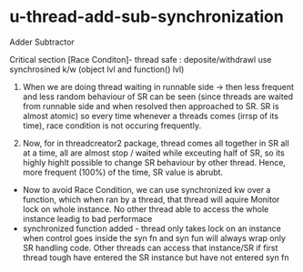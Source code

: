 # u-thread-add-sub-synchronization
Adder Subtractor

Critical section [Race Conditon]- thread safe : deposite/withdrawl use synchrosined k/w (object lvl and function() lvl)

1. When we are doing thread waiting in runnable side -> then less frequent and less random behaviour of SR
   can be seen (since threads are waited from runnable side and when resolved then approached to SR. SR is almost atomic)
   so every time whenever a threads comes (irrsp of its time), race condition is not occuring frequently.

2. Now, for in threadcreator2 package, thread comes all together in SR all at a time, all are almost stop / waited while 
   exceuting half of SR, so its highly highlt possible to change SR behaviour by other thread. Hence, more frequent (100%)
   of the time, SR value is abrubt.

+ Now to avoid Race Condition, we can use synchronized kw over a function, which when ran by a thread, that thread will aquire Monitor lock on whole instance. No other thread able to access the whole instance
  leadig to bad performace
+ synchronized function added - thread only takes lock on an instance when control goes inside the syn fn and syn fun will always wrap only SR handling code. Other threads can access that instance/SR if
  first thread tough have entered the SR instance but have not entered syn fn 
